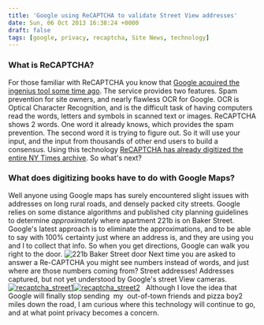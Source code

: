 ```yaml
---
title: 'Google using ReCAPTCHA to validate Street View addresses'
date: Sun, 06 Oct 2013 16:38:24 +0000
draft: false
tags: [google, privacy, recaptcha, Site News, technology]
---
```


### What is ReCAPTCHA?

For those familiar with ReCAPTCHA you know that [Google acquired the ingenius tool some time ago](http://googleblog.blogspot.com/2009/09/teaching-computers-to-read-google.html "Google acquires recaptcha"). The service provides two features. Spam prevention for site owners, and nearly flawless OCR for Google. OCR is Optical Character Recognition, and is the difficult task of having computers read the words, letters and symbols in scanned text or images. ReCAPTCHA shows 2 words. One word it already knows, which provides the spam prevention. The second word it is trying to figure out. So it will use your input, and the input from thousands of other end users to build a consensus. Using this technology [ReCAPTCHA has already digitized the entire NY Times archive](http://www.nytimes.com/2011/03/29/science/29recaptcha.html?_r=0 "Google uses ReCAPTCHA to clean up NY Times archives"). So what's next?

### What does digitizing books have to do with Google Maps?

Well anyone using Google maps has surely encountered slight issues with addresses on long rural roads, and densely packed city streets. Google relies on some distance algorithms and published city planning guidelines to determine _approximately_ where apartment 221b is on Baker Street. Google's latest approach is to eliminate the approximations, and to be able to say with 100% certainty just where an address is, and they are using you and I to collect that info. So when you get directions, Google can walk you right to the door. ![221b Baker Street door](http://www.sherlockology.com/ImageGen.ashx?image=/media/11140/location-221b1.jpg) Next time you are asked to answer a Re-CAPTCHA you might see numbers instead of words, and just where are those numbers coming from? Street addresses! Addresses captured, but not yet understood by Google's street View cameras. [![recaptcha_street1](http://www.edwardawebb.com/wp-content/uploads/2013/10/recaptcha_street1-300x131.png)](http://www.edwardawebb.com/site-news/google-recaptcha-validate-street-view-addresses/attachment/recaptcha_street1/)[![recaptcha_street2](http://www.edwardawebb.com/wp-content/uploads/2013/10/recaptcha_street2-300x131.png)](http://www.edwardawebb.com/site-news/google-recaptcha-validate-street-view-addresses/attachment/recaptcha_street2/)   Although I love the idea that Google will finally stop sending  my  out-of-town friends and pizza boy2 miles down the road, I am curious where this technology will continue to go, and at what point privacy becomes a concern.